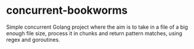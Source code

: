 # concurrent-bookworms
Simple concurrent Golang project where the aim is to take in a file of a big enough file size, process it in chunks and return pattern matches, using regex and goroutines.

